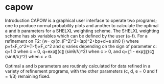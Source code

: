 # capow

Introduction
CAPOW is a graphical user interface to operate two programs; one to produce normal probability plots and another to calculate the optimal a and b parameters for a SHELXL weighting scheme. The SHELXL weighting scheme has six variables which can be defined by the user (a-f). For a refinement on F2:
(w=  q/(σ_(F^2)^2+(ap)^2+bp+d+e sin⁡θ ))
where p=f×F_o^2+(1-f)×F_c^2 and q varies depending on the sign of parameter c: q=1.0 when c = 0, q=exp⁡〖(c〗 (sin⁡θ/λ)^2)  when c > 0, and q=〖1 - exp〗⁡〖(c〗 (sin⁡θ/λ)^2)  when c > 0.

Optimal a and b parameters are routinely calculated for data refined in a variety of refinement programs, with the other parameters (c, d, e = 0 and f = 1/3) remaining fixed.

